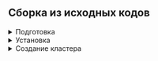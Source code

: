 ## Сборка из исходных кодов
<details>
  <summary>Подготовка</summary>
  
```
student$ tar xzf /home/student/postgresql-13.6.tar.gz
student$ ls -ld /home/student/postgresql-13.6
drwxrwxr-x 6 student student 4096 фев  8  2022 /home/student/postgresql-13.6
student$ cd /home/student/postgresql-13.6
```
</details>
<details>
  <summary>Установка</summary>
  
```
student$ make distclean
student$ ./configure --prefix=/home/student/pgsql13 --with-pgport=5555
student$ make
student$ make install
student$ cd /home/student/postgresql-13.6/contrib
student$ make
student$ make install
```
</details>
<details>  
  <summary>Создание кластера</summary>
  
```
student$ mkdir /home/student/pgsql13/data
student$ initdb -U postgres -k -D /home/student/pgsql13/data
```
</details>
